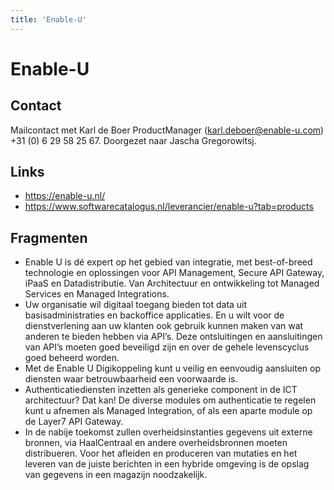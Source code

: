 ```yaml
---
title: 'Enable-U'
---
```


# Enable-U

## Contact
Mailcontact met Karl de Boer ProductManager (karl.deboer@enable-u.com) +31 (0) 6 29 58 25 67. Doorgezet naar Jascha Gregorowitsj. 


## Links
- https://enable-u.nl/
- https://www.softwarecatalogus.nl/leverancier/enable-u?tab=products

## Fragmenten
- Enable U is dé expert op het gebied van integratie, met best-of-breed technologie en oplossingen voor API Management, Secure API Gateway, iPaaS en Datadistributie. Van Architectuur en ontwikkeling tot Managed Services en Managed Integrations.
- Uw organisatie wil digitaal toegang bieden tot data uit basisadministraties en backoffice applicaties. En u wilt voor de dienstverlening aan uw klanten ook gebruik kunnen maken van wat anderen te bieden hebben via API’s. Deze ontsluitingen en aansluitingen van API’s moeten goed beveiligd zijn en over de gehele levenscyclus goed beheerd worden.
- Met de Enable U Digikoppeling kunt u veilig en eenvoudig aansluiten op diensten waar betrouwbaarheid een voorwaarde is.
- Authenticatiediensten inzetten als generieke component in de ICT architectuur? Dat kan!
  De diverse modules om authenticatie te regelen kunt u afnemen als Managed Integration, of als een aparte module op de Layer7 API Gateway.
- In de nabije toekomst zullen overheidsinstanties gegevens uit externe bronnen, via HaalCentraal en andere overheidsbronnen moeten distribueren. Voor het afleiden en produceren van mutaties en het leveren van de juiste berichten in een hybride omgeving is de opslag van gegevens in een magazijn noodzakelijk.​
